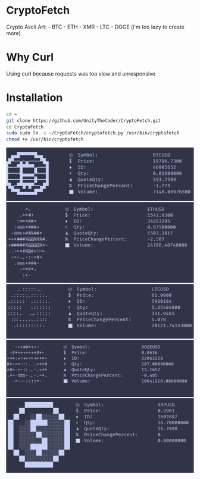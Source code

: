 # CryptoFetch
Crypto Ascii Art:
      - BTC
      - ETH
      - XMR
      - LTC
      - DOGE
 (i'm too lazy to create more)

# Why Curl
Using curl because requests was too slow and unresponsive

# Installation
```bash
cd ~
git clone https://github.com/UnityTheCoder/CryptoFetch.git
cd CryptoFetch
sudo sudo ln -s ~/CryptoFetch/cryptofetch.py /usr/bin/cryptofetch
chmod +x /usr/bin/cryptofetch
```





![Alt text](https://raw.githubusercontent.com/UnityTheCoder/CryptoFetch/main/assets/btcfetch.png)
![Alt text](https://raw.githubusercontent.com/UnityTheCoder/CryptoFetch/main/assets/ethfetch.png)
![Alt text](https://raw.githubusercontent.com/UnityTheCoder/CryptoFetch/main/assets/ltcfetch.png)
![Alt text](https://raw.githubusercontent.com/UnityTheCoder/CryptoFetch/main/assets/dogefetch.png)
![Alt text](https://raw.githubusercontent.com/UnityTheCoder/CryptoFetch/main/assets/xrpfetch.png)
